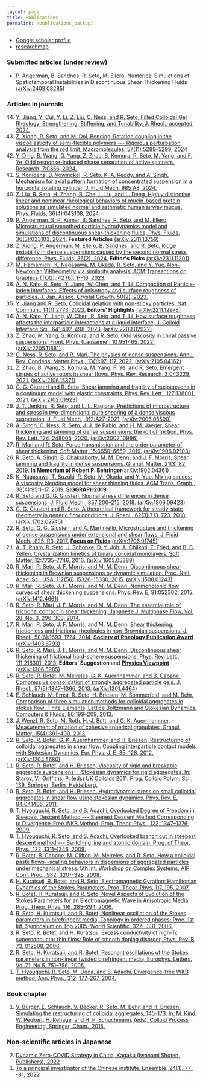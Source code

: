 ```yaml
---
layout: page
title: Publications
permalink: /publications_backup/
---
```


- [Google scholar profile](https://scholar.google.co.jp/citations?hl=ja&user=0V-BankAAAAJ)
- [researchmap](https://researchmap.jp/ryseto)

### Submitted articles (under review)


- P. Angerman, B. Sandnes, R. Seto, M. Ellero,
Numerical Simulations of Spatiotemporal Instabilities in Discontinuous Shear Thickening Fluids [(arXiv:2408.08285)](https://arxiv.org/abs/2408.08285)



### Articles in journals

<ol reversed start="44">

<li><a href="https://arxiv.org/abs/2311.08751">
Y. Jiang, Y. Cui, Y. Li, Z. Liu, C. Ness, and R. Seto, Filled Colloidal Gel Rheology: Strengthening, Stiffening, and Tunability, J. Rheol., accepted, 2024.</a></li>

<li><a href="https://doi.org/10.1021/acs.macromol.4c00532">
Z. Xiong, R. Seto, and M. Doi, Bending-Rotation coupling in the viscoelasticity of semi-flexible polymers --- Rigorous perturbation analysis from the rod limit, Macromolecules, 57(11):5289–5299, 2024</a></li>

  <li><a href="https://doi.org/10.34133/research.0356">Y. Ding, B. Wang, Q. Yang, Z. Zhao, S. Komura, R. Seto, M. Yang, and F. Ye, Odd response-induced phase separation of active spinners. Research, 7:0356, 2024.</a></li>
  
  <li><a href="https://doi.org/10.1017/jfm.2024.286">S. Konidena, B. Vowinckel, R. Seto, K. A. Reddy, and A. Singh, Mechanism for axial pattern formation of concentrated suspension in a horizontal rotating cylinder, J. Fluid Mech. 985:A8, 2024.</a></li>
  
  <li><a href="https://doi.org/10.1063/5.0202508">Z. Liu, R. Seto, H. Zhang, B. Che, L. Liu, and L. Deng, Highly distinctive linear and nonlinear rheological behaviors of mucin-based protein solutions as simulated normal and asthmatic human airway mucus, Phys. Fluids, 36(4):043108, 2024.</a></li>


  <li><a href="https://doi.org/10.1063/5.0188444">P. Angerman, S. P. Kumar, B. Sandnes, R. Seto, and M. Ellero, Microstructural smoothed particle hydrodynamics model and simulations of discontinuous shear-thickening fluids, Phys. Fluids, 36(3):033103, 2024.</a> <strong>Featured Articles</strong> <a href="https://arxiv.org/abs/2311.13759">(arXiv:2311.13759)</a></li>
  
  <li><a href="https://pubs.aip.org/aip/pof/article/36/2/024111/3262480/Ridge-instability-in-dense-suspensions-caused-by?searchresult=1">Z. Xiong, P. Angerman, M. Ellero, B. Sandnes, and R. Seto, Ridge instability in dense suspensions caused by the second normal stress difference, Phys. Fluids, 36(2), 2024.</a> <strong>Editor's Picks</strong> <a href="https://arxiv.org/abs/2311.11201">(arXiv:2311.11201)</a></li>
  
  <li><a href="https://dl.acm.org/doi/abs/10.1145/3618310">M. Hamamichi, K. Nagasawa, M. Okada, R. Seto, and Y. Yue, Non-Newtonian ViRheometry via similarity analysis, ACM Transactions on Graphics (TOG), 42 (6), 1--16, 2023.</a></li>
  
  <li><a href="https://www.jacg.jp/jacg/journal/english/2023vol50no2.html">A. N. Kato, R. Seto, Y. Jiang, W. Chen, and T. Li, Compaction of Particle-laden Interfaces: Effects of anisotropy and surface roughness of particles, J. Jap. Assoc. Crystal Growth, 50(2), 2023.</a></li>
  
  <li><a href="https://doi.org/10.1038/s41467-023-38461-1">Y. Jiang and R. Seto, Colloidal gelation with non-sticky particles, Nat. Commun., 14(1):2773, 2023.</a> <strong>Editors' Highlights</strong> <a href="https://arxiv.org/abs/2211.12978">(arXiv:2211.12978)</a></li>
  
  <li><a href="https://doi.org/10.1016/j.jcis.2023.03.041">A. N. Kato, Y. Jiang, W. Chen, R. Seto, and T. Li, How surface roughness affects the interparticle interactions at a liquid interface, J. Colloid Interface Sci., 641:492–498, 2023.</a> <a href="https://arxiv.org/abs/2209.02922">(arXiv:2209.02922)</a></li>
  
  <li><a href="https://www.frontiersin.org/articles/10.3389/fphy.2022.951465/abstract">Z. Zhao, M. Yang, S. Komura, and R. Seto, Odd viscosity in chiral passive suspensions, Front. Phys. (Lausanne), 10:951465, 2022.</a> <a href="https://arxiv.org/abs/2205.11881">(arXiv:2205.11881)</a></li>
  
  <li><a href="https://doi.org/10.1146/annurev-conmatphys-031620-105938">C. Ness, R. Seto, and R. Mari, The physics of dense suspensions, Annu. Rev. Condens. Matter Phys., 13(1):97–117, 2022.</a> <a href="https://arxiv.org/abs/2105.04162">(arXiv:2105.04162)</a></li>
  
  <li><a href="https://doi.org/10.1103/PhysRevResearch.3.043229">Z. Zhao, B. Wang, S. Komura, M. Yang, F. Ye, and R. Seto, Emergent stripes of active rotors in shear flows, Phys. Rev. Research, 3:043229, 2021.</a> <a href="https://arxiv.org/abs/2106.15871">(arXiv:2106.15871)</a></li>
  
  <li><a href="https://doi.org/10.1103/PhysRevLett.127.138001">G. G. Giusteri and R. Seto, Shear jamming and fragility of suspensions in a continuum model with elastic constraints, Phys. Rev. Lett., 127:138001, 2021.</a> <a href="https://arxiv.org/abs/2102.01923">(arXiv:2102.01923)</a></li>
  
  <li><a href="https://doi.org/10.1017/jfm.2020.1111">J. T. Jenkins, R. Seto, and L. L. Ragione, Predictions of microstructure and stress in two-dimensional pure shearing of a dense viscous suspension, J. Fluid Mech., 912:A27, 2021.</a> <a href="https://arxiv.org/abs/2006.05590">(arXiv:2006.05590)</a></li>
  
  <li><a href="https://journals.aps.org/prl/accepted/6a071YaaC7012d6786e11908e97c58d6265f0e9a3">A. Singh, C. Ness, R. Seto, J. J. de Pablo, and H. M. Jaeger, Shear thickening and jamming of dense suspensions: the roll of friction, Phys. Rev. Lett. 124, 248005, 2020.</a> <a href="https://arxiv.org/abs/2002.10996">(arXiv:2002.10996)</a></li>
  
  <li><a href="http://dx.doi.org/10.1039/C9SM01223K">R. Mari and R. Seto, Force transmission and the order parameter of shear thickening, Soft Matter, 15:6650–6659, 2019.</a> <a href="https://arxiv.org/abs/1906.02103">(arXiv:1906.02103)</a></li>
  
  <li><a href="https://doi.org/10.1007/s10035-019-0931-5">R. Seto, A. Singh, B. Chakraborty, M. M. Denn, and J. F. Morris, Shear jamming and fragility in dense suspensions, Granul. Matter, 21(3):82, 2019. </a><a href="https://link.springer.com/journal/10035/topicalCollection/AC_6133586b39982072ee4026a0cd55c0e6"><strong>In Memoriam of Robert P. Behringer</strong></a><a href="https://arxiv.org/abs/1902.04361">(arXiv:1902.04361)</a></li>
  
  <li><a href="http://doi.acm.org/10.1145/3306346.3322947">K. Nagasawa, T. Suzuki, R. Seto, M. Okada, and Y. Yue. Mixing sauces: A viscosity blending model for shear thinning fluids. ACM Trans. Graph., 38(4):95:1–17, 2019.</a> <a href="https://s2019.siggraph.org/presentation/?sess=sess228&id=papers_163#038;id=papers_163"><strong>SIGGRAPH2019</strong></a> </li>
  
  <li><a href="https://doi.org/10.1017/jfm.2018.743">R. Seto and G. G. Giusteri. Normal stress differences in dense suspensions. J. Fluid Mech., 857:200–215, 2018.</a>  <a href="https://arxiv.org/abs/1806.09423">(arXiv:1806.09423)</a></li>
  
  <li><a href="https://doi.org/10.1122/1.4986840">G. G. Giusteri and R. Seto. A theoretical framework for steady-state rheometry in generic flow conditions. J. Rheol., 62(3):713–723, 2018.</a> <a href="https://arxiv.org/abs/1702.02745">(arXiv:1702.02745)</a></li>
  
  <li><a href="https://doi.org/10.1017/jfm.2017.469">R. Seto, G. G. Giusteri, and A. Martiniello, Microstructure and thickening of dense suspensions under extensional and shear flows. J. Fluid Mech., 825, R3, 2017.</a> <a href="https://doi.org/10.1017/jfm.2017.744"><strong>Focus on Fluids</strong></a> <a href="https://arxiv.org/abs/1706.01745">(arXiv:1706.01745)</a></li>
  
  <li><a href="http://dx.doi.org/10.1039/C6SM01072E">A. T. Pham, R. Seto, J. Schönke, D. Y. Joh, A. Chilkoti, E. Fried, and B. B. Yellen. Crystallization kinetics of binary colloidal monolayers. Soft Matter, 12:7735–7746, 2016.</a> <a href="https://arxiv.org/abs/1605.05389">(arXiv:1605.05389)</a></li>
  
  <li><a href="http://www.pnas.org/content/112/50/15326.abstract">R. Mari, R. Seto, J. F. Morris, and M. M. Denn. Discontinuous shear thickening in Brownian suspensions by dynamic simulation. Proc. Natl. Acad. Sci. USA, 112(50):15326–15330, 2015.</a> <a href="https://arxiv.org/abs/1508.01243">(arXiv:1508.01243)</a></li>
  
  <li><a href="http://link.aps.org/doi/10.1103/PhysRevE.91.052302">R. Mari, R. Seto, J. F. Morris, and M. M. Denn. Nonmonotonic flow curves of shear thickening suspensions. Phys. Rev. E, 91:052302, 2015.</a> <a href="https://arxiv.org/abs/1412.4661">(arXiv:1412.4661)</a></li>
  
  <li><a href="http://dx.doi.org/10.3811/jjmf.28.296">R. Seto, R. Mari, J. F. Morris, and M. M. Denn. The essential role of frictional contact in shear thickening, Japanese J. Multiphase Flow, Vol. 28, No. 3, 296–303, 2014.</a></li>
  
  <li><a href="http://scitation.aip.org/content/sor/journal/jor2/58/6/10.1122/1.4890747">R. Mari, R. Seto, J. F. Morris, and M. M. Denn. Shear thickening, frictionless and frictional rheologies in non-Brownian suspensions. J. Rheol., 58(6):1693–1724, 2014.</a> <a href="http://www-levich.engr.ccny.cuny.edu/sor2015.htm"><strong>Society of Rheology Publication Award</strong></a> <a href="https://arxiv.org/abs/1403.6793">(arXiv:1403.6793)</a></li>
  
  <li><a href="http://doi.org/10.1103/PhysRevLett.111.218301">R. Seto, R. Mari, J. F. Morris, and M. M. Denn. Discontinuous shear thickening of frictional hard-sphere suspensions. Phys. Rev. Lett., 111:218301, 2013.</a> <strong>Editors’ Suggestion</strong> and <a href="https://physics.aps.org/articles/v6/125"><strong>Physics Viewpoint</strong></a> <a href="https://arxiv.org/abs/1306.5985">(arXiv:1306.5985)</a></li>
  
  <li><a href="http://doi.org/10.1122/1.4817436">R. Seto, R. Botet, M. Meireles, G. K. Auernhammer, and B. Cabane. Compressive consolidation of strongly aggregated particle gels. J. Rheol., 57(5):1347–1366, 2013.</a> <a href="https://arxiv.org/abs/1301.4464">(arXiv:1301.4464)</a></li>
  
  <li><a href="http://doi.org/10.1016/j.compfluid.2013.07.005">E. Schlauch, M. Ernst, R. Seto, H. Briesen, M. Sommerfeld, and M. Behr. Comparison of three simulation methods for colloidal aggregates in stokes flow: Finite Elements, Lattice Boltzmann and Stokesian Dynamics. Computers & Fluids, 86:199–209, 2013.</a></li>
  
  <li><a href="http://doi.org/10.1007/s10035-012-0383-7">J. Wenzl, R. Seto, M. Roth, H.-J. Butt, and G. K. Auernhammer, Measurement of rotation of cohesive spherical granulates, Granul. Matter, 15(4):391–400, 2013.</a></li>
  
  <li><a href="http://doi.org/10.1140/epje/i2012-12128-4">R. Seto, R. Botet, G. K. Auernhammer, and H. Briesen, Restructuring of colloidal aggregates in shear flow: Coupling interparticle contact models with Stokesian Dynamics, Eur. Phys. J. E, 35: 128, 2012.</a> <a href="https://arxiv.org/abs/1204.5680">(arXiv:1204.5680)</a></li>
  
  <li><a href="http://doi.org/10.1007/978-3-642-28974-3_15">R. Seto, R. Botet, and H. Briesen, Viscosity of rigid and breakable aggregate suspensions---Stokesian dynamics for rigid aggregates, In: Starov, V., Griffiths, P. (eds) UK Colloids 2011. Prog. Colloid Polym. Sci., 139. Springer, Berlin, Heidelberg.</a></li>
  
  <li><a href="https://doi.org/10.1103/PhysRevE.84.041405">R. Seto, R. Botet, and H. Briesen. Hydrodynamic stress on small colloidal aggregates in shear flow using stokesian dynamics. Phys. Rev. E, 84:041405, 2011.</a></li>
  
  <li><a href="https://doi.org/10.1143/PTP.122.1347">T. Hyouguchi, R. Seto, and S. Adachi, Overlooked Degree of Freedom in Steepest Descent Method --- Steepest Descent Method Corresponding to Divergence-Free WKB Method, Prog. Theor. Phys., 122, 1347–1376, 2009.</a></li>

  <li><a href="https://doi.org/10.1143/PTP.122.1311">T. Hyouguchi, R. Seto, and S. Adachi, Overlooked branch cut in steepest descent method --- Switching line and atomic domain, Prog. of Theor. Phys., 122, 1311–1346, 2009.</a></li>
  
  <li><a href="http://doi.org/10.1063/1.2897806">R. Botet, B. Cabane, M. Clifton, M. Meireles, and R. Seto. How a colloidal paste flows--scaling behaviors in dispersions of aggregated particles under mechanical stress. 5th Int. Workshop on Complex Systems, AIP Conf. Proc., 982, 320--325, 2008.</a></li>
  
  <li><a href="https://doi.org/10.1143/PTP.117.195">H. Kuratsuji, R. Botet, and R. Seto, Electromagnetic Gyration: Hamiltonian Dynamics of the Stokes Parameters, Prog. Theor. Phys, 117, 195, 2007.</a></li>
  
  <li><a href="https://doi.org/10.1143/PTP.116.285">R. Botet, H. Kuratsuji, and R. Seto, Novel Aspects of Evolution of the Stokes Parameters for an Electromagnetic Wave in Anisotropic Media, Prog. Theor. Phys, 116, 285–294, 2006.</a></li>
  
  <li><a href="http://doi.org/10.1142/9789812772879_0053">R. Seto, H. Kuratsuji, and R. Botet, Nonlinear oscillation of the Stokes parameters in birefringent media, Topology in ordered phases: Proc. 1st Int. Symposium on Top 2005, World Scientific, 327--331, 2006.</a></li>
  
  <li><a href="http://doi.org/10.1103/PhysRevB.73.012508">R. Seto, R. Botet, and H. Kuratsuji, Excess conductivity of high-Tc superconductor thin ﬁlms: Role of smooth doping disorder, Phys. Rev. B 73, 012508, 2006.</a></li>
  
  <li><a href="http://doi.org/10.1209/epl/i2005-10146-7">R. Seto, H. Kuratsuji, and R. Botet, Resonant oscillations of the Stokes parameters in non-linear twisted birefringent media, Europhys. Letters. Vol.71, No.5, 751–756, 2005.</a></li>
  
  <li><a href="http://doi.org/10.1016/j.aop.2004.01.005">T. Hyouguchi, R. Seto, M. Ueda, and S. Adachi, Divergence-free WKB method, Ann. Phys., 312, 177–267, 2004.</a></li>
  
</ol>


### Book chapter

1. [V. Bürger, E. Schlauch, V. Becker, R. Seto, M. Behr, and H. Briesen. Simulating the restructuring of colloidal aggregates, 145–173. In: M. Kind, W. Peukert, H. Rehage, and H. P. Schuchmann, (eds), Colloid Process Engineering, Springer, Cham., 2015.](https://doi.org/10.1007/978-3-319-15129-8_7)


### Non-scientific articles in Japanese

<ol reversed start="2">
  <li><a href="/assets/pdf/Kagaku_202201_Seto_etal.pdf">
    Dynamic Zero-COVID Strategy in China, Kagaku (Iwanami Shoten, Publishers), 2022</a>
  </li>
  <li><a href="https://www.jstage.jst.go.jp/article/mssj/24/1/24_77/_article/-char/ja/">
    To a principal investigator of the Chinese institute, Ensemble, 24(1), 77--81, 2022</a>
  </li>
</ol>
